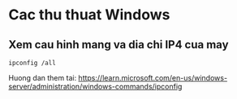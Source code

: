 # Cac thu thuat Windows
## Xem cau hinh mang va dia chi IP4 cua may
```
ipconfig /all
```
Huong dan them tai: https://learn.microsoft.com/en-us/windows-server/administration/windows-commands/ipconfig
